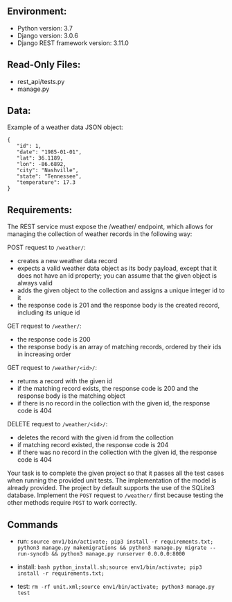 ## Environment:
- Python version: 3.7
- Django version: 3.0.6
- Django REST framework version: 3.11.0

## Read-Only Files:
- rest_api/tests.py
- manage.py

## Data:
Example of a weather data JSON object:
```
{
   "id": 1,
   "date": "1985-01-01",
   "lat": 36.1189,
   "lon": -86.6892,
   "city": "Nashville",
   "state": "Tennessee",
   "temperature": 17.3
}
```

## Requirements:
The REST service must expose the /weather/ endpoint, which allows for managing the collection of weather records in the following way:


POST request to `/weather/`:
- creates a new weather data record
- expects a valid weather data object as its body payload, except that it does not have an id property; you can assume that the given object is always valid
- adds the given object to the collection and assigns a unique integer id to it
- the response code is 201 and the response body is the created record, including its unique id

GET request to `/weather/`:
- the response code is 200
- the response body is an array of matching records, ordered by their ids in increasing order

GET request to `/weather/<id>/`:
- returns a record with the given id
- if the matching record exists, the response code is 200 and the response body is the matching object
- if there is no record in the collection with the given id, the response code is 404

DELETE request to `/weather/<id>/`:
- deletes the record with the given id from the collection
- if matching record existed, the response code is 204
- if there was no record in the collection with the given id, the response code is 404

Your task is to complete the given project so that it passes all the test cases when running the provided unit tests. The implementation of the model is already provided. The project by default supports the use of the SQLite3 database. Implement the `POST` request to `/weather/` first because testing the other methods require `POST` to work correctly.

## Commands

+ run:
```source env1/bin/activate; pip3 install -r requirements.txt; python3 manage.py makemigrations && python3 manage.py migrate --run-syncdb && python3 manage.py runserver 0.0.0.0:8000```

+  install:
```bash python_install.sh;source env1/bin/activate; pip3 install -r requirements.txt;```

+ test:
```rm -rf unit.xml;source env1/bin/activate; python3 manage.py test```
